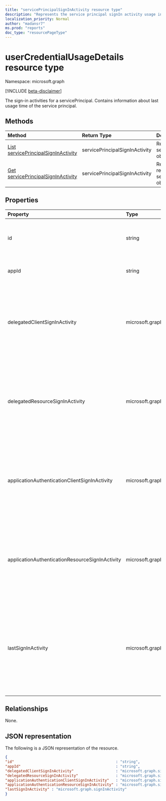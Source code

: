 ```yaml
---
title: "servicePrincipalSignInActivity resource type"
description: "Represents the service principal signIn activity usage in a given tenant."
localization_priority: Normal
author: "madansr7"
ms.prod: "reports"
doc_type: "resourcePageType"
---
```


# userCredentialUsageDetails resource type

Namespace: microsoft.graph

[!INCLUDE [beta-disclaimer](../../includes/beta-disclaimer.md)]

The sign-in activities for a servicePrincipal. Contains information about last usage time of the service principal.

## Methods

| Method       | Return Type | Description |
|:-------------|:------------|:------------|
| [List servicePrincipalSignInActivity](../api/serviceprincipal-lastusedate-list.md) | servicePrincipalSignInActivity | Retrieve a list of servicePrincipalSignInActivity objects. |
| [Get servicePrincipalSignInActivity](../api/serviceprincipal-lastusedate-get.md) | servicePrincipalSignInActivity| Read properties and relationships of a servicePrincipalSignInActivity object. |

## Properties

| Property     | Type        | Description |
|:-------------|:------------|:------------|
| id                                              | string                         | The unique id for each service principal sign-in event.                                                                              | 
| appId                                           | string                         | The application id of the resource.                                                                                                  | 
| delegatedClientSignInActivity                   | microsoft.graph.signInActivity | The sign-in activity of the application in a delegated flow (user sign in) where the application is acting like a client.            | 
| delegatedResourceSignInActivity                 | microsoft.graph.signInActivity | The sign-in activity of the application in a delegated flow (user sign in) where the application is acting like a resource.          | 
| applicationAuthenticationClientSignInActivity   | microsoft.graph.signInActivity | The sign-in activity of the application in a app-only auth flow (app to app tokens) where the application is acting like a client.   | 
| applicationAuthenticationResourceSignInActivity | microsoft.graph.signInActivity | The sign-in activity of the application in a app-only auth flow (app to app tokens) where the application is acting like a resource. | 
| lastSignInActivity | microsoft.graph.signInActivity | The most recent sign-in activity of the application across delegated or app only flows where the application is used like a client or resource. | 


## Relationships

None.

## JSON representation

The following is a JSON representation of the resource.

```json
{
"id"                                              : "string",
"appId"                                           : "string",
"delegatedClientSignInActivity"                   : "microsoft.graph.signInActivity",
"delegatedResourceSignInActivity"                 : "microsoft.graph.signInActivity",
"applicationAuthenticationClientSignInActivity"   : "microsoft.graph.signInActivity",
"applicationAuthenticationResourceSignInActivity" : "microsoft.graph.signInActivity",
"lastSignInActivity" : "microsoft.graph.signInActivity" 
}
```



